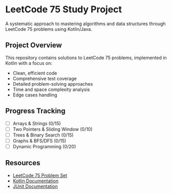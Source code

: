 # LeetCode 75 Study Project

A systematic approach to mastering algorithms and data structures through LeetCode 75 problems using Kotlin/Java.

## Project Overview

This repository contains solutions to LeetCode 75 problems, implemented in Kotlin with a focus on:
- Clean, efficient code
- Comprehensive test coverage
- Detailed problem-solving approaches
- Time and space complexity analysis
- Edge cases handling

## Progress Tracking

- [ ] Arrays & Strings (0/15)
- [ ] Two Pointers & Sliding Window (0/10)
- [ ] Trees & Binary Search (0/15)
- [ ] Graphs & BFS/DFS (0/15)
- [ ] Dynamic Programming (0/20)

## Resources

- [LeetCode 75 Problem Set](https://leetcode.com/study-plan/leetcode-75/)
- [Kotlin Documentation](https://kotlinlang.org/docs/home.html)
- [JUnit Documentation](https://junit.org/junit5/docs/current/user-guide/)